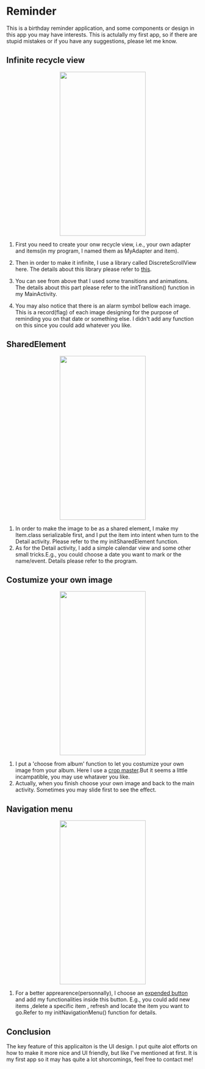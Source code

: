 # Reminder

This is a birthday reminder application, and some components or design in this app you may have interests. This is actulally my first app, so if there are stupid mistakes or if you have any suggestions, please let me know.

## Infinite recycle view

<div align=center><img width="225" height="430" src="https://github.com/pppeterZSD/Reminder/raw/master/images/slide.gif" /></div>

1. First you need to create your onw recycle view, i.e., your own adapter and items(in my program, I named them as MyAdapter and item).

1. Then in order to make it infinite, I use a library called DiscreteScrollView here. The details about this library please refer to [this](https://github.com/yarolegovich/DiscreteScrollView).

1. You can see from above that I used some transitions and animations. The details about this part please refer to the initTransition() function in my MainActivity.
2. You may also notice that there is an alarm symbol bellow each image. This is a record(flag) of each image designing for the purpose of reminding you on that date or something else. I didn't add any function on this since you could add whatever you like.

## SharedElement

<div align=center><img  width="225" height="430" src="https://github.com/pppeterZSD/Reminder/raw/master/images/setName.gif" /></div>

1. In order to make the image to be as a shared element, I make my Item.class serializable first, and I put the item into intent when turn to the Detail activity. Please refer to the my initSharedElement function.
2. As for the Detail activity,  I add a simple calendar view and some other small tricks.E.g., you could choose a date you want to mark or the name/event. Details  please refer to the program.

## Costumize your own image

<div align=center><img  width="225" height="430"  src="https://github.com/pppeterZSD/Reminder/raw/master/images/setImage.gif"/></div>

1. I put a 'choose from album' function to let you costumize your own image from your album. Here I use a [crop master](https://github.com/Skykai521/android-crop-master).But it seems a little incampatible, you may use whataver you like.
2. Actually, when you finish choose your own image and back to the main activity. Sometimes you may slide first to see the effect. 



## Navigation menu

<div align=center><img  width="225" height="430"  src="https://github.com/pppeterZSD/Reminder/raw/master/images/menu.gif" /></div>

1.  For a better apprearence(personnally), I choose an [expended button](https://github.com/oguzbilgener/CircularFloatingActionMenu) and add my functionalities inside this button. E.g., you could add new items ,delete a specific item , refresh and locate the item you want to go.Refer to my initNavigationMenu() function for details.



## Conclusion

The key feature of this applicaiton is the UI design. I put quite alot efforts on how to make it more nice and UI friendly, but like I've mentioned at first. It is my first app so it may has quite a lot shorcomings,  feel free to contact me!
